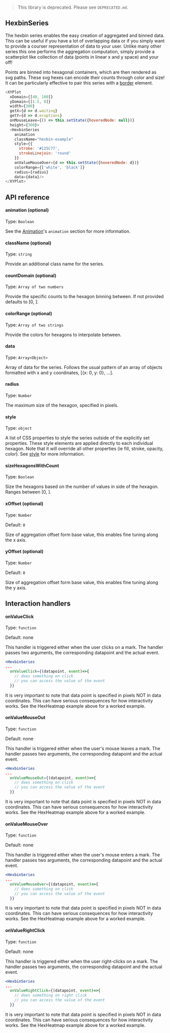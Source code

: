 > This library is deprecated. Please see `DEPRECATED.md`.

## HexbinSeries

The hexbin series enables the easy creation of aggregated and binned data. This can be useful if you have a lot of overlapping data or if you simply want to provide a courser representation of data to your user. Unlike many other series this one performs the aggregation computation, simply provide a scatterplot like collection of data (points in linear x and y space) and your off!


<!-- INJECT:"HexbinSizeExampleWithLink" -->


Points are binned into hexagonal containers, which are then rendered as svg paths. These svg hexes can encode their counts through color and size! It can be particularly effective to pair this series with a [border](borders.md) element.

```javascript
<XYPlot
  xDomain={[40, 100]}
  yDomain={[1.5, 8]}
  width={300}
  getX={d => d.waiting}
  getY={d => d.eruptions}
  onMouseLeave={() => this.setState({hoveredNode: null})}
  height={300}>
  <HexbinSeries
    animation
    className="hexbin-example"
    style={{
      stroke: '#125C77',
      strokeLinejoin: 'round'
    }}
    onValueMouseOver={d => this.setState({hoveredNode: d})}
    colorRange={['white', 'black']}
    radius={radius}
    data={data}/>
</XYPlot>
```

<!-- INJECT:"HexHeatmapWithLink" -->

## API reference

#### animation (optional)

Type: `Boolean`

See the [Animation](animation.md)'s `animation` section for more information.

#### className (optional)

Type: `string`

Provide an additional class name for the series.

#### countDomain (optional)

Type: `Array of two numbers`

Provide the specific counts to the hexagon binning between. If not provided defaults to [0, <max number of cells in a binning>].

#### colorRange (optional)

Type: `Array of two strings`

Provide the colors for hexagons to interpolate between.

#### data

Type: `Array<Object>`

Array of data for the series. Follows the usual pattern of an array of objects formatted with x and y coordinates, [{x: 0, y: 0}, ...].

#### radius

Type: `Number`

The maximum size of the hexagon, specified in pixels.

#### style

Type: `object`

A list of CSS properties to style the series outside of the explicitly set properties. These style elements are applied directly to each individual hexagon. Note that it will override all other properties (ie fill, stroke, opacity, color). See [style](style.md) for more information.

#### sizeHexagonsWithCount

Type: `Boolean`

Size the hexagons based on the number of values in side of the hexagon. Ranges between [0, <radius prop>].

#### xOffset (optional)

Type: `Number`

Default: `0`

Size of aggregation offset form base value, this enables fine tuning along the x axis.

#### yOffset (optional)

Type: `Number`

Default: `0`

Size of aggregation offset form base value, this enables fine tuning along the y axis.

## Interaction handlers
#### onValueClick

Type: `function`

Default: none

This handler is triggered either when the user clicks on a mark.
The handler passes two arguments, the corresponding datapoint and the actual event.
```jsx
<HexbinSeries
...
  onValueClick={(datapoint, event)=>{
    // does something on click
    // you can access the value of the event
  }}
```
It is very important to note that data point is specified in pixels NOT in data coordinates. This can have serious consequences for how interactivity works. See the HexHeatmap example above for a worked example.

#### onValueMouseOut

Type: `function`

Default: none

This handler is triggered either when the user's mouse leaves a mark.
The handler passes two arguments, the corresponding datapoint and the actual event.
```jsx
<HexbinSeries
...
  onValueMouseOut={(datapoint, event)=>{
    // does something on click
    // you can access the value of the event
  }}
```
It is very important to note that data point is specified in pixels NOT in data coordinates. This can have serious consequences for how interactivity works. See the HexHeatmap example above for a worked example.

#### onValueMouseOver

Type: `function`

Default: none

This handler is triggered either when the user's mouse enters a mark.
The handler passes two arguments, the corresponding datapoint and the actual event.
```jsx
<HexbinSeries
...
  onValueMouseOver={(datapoint, event)=>{
    // does something on click
    // you can access the value of the event
  }}
```
It is very important to note that data point is specified in pixels NOT in data coordinates. This can have serious consequences for how interactivity works. See the HexHeatmap example above for a worked example.

#### onValueRightClick

Type: `function`

Default: none

This handler is triggered either when the user right-clicks on a mark.
The handler passes two arguments, the corresponding datapoint and the actual event.
```jsx
<HexbinSeries
...
  onValueRightClick={(datapoint, event)=>{
    // does something on right click
    // you can access the value of the event
  }}
```
It is very important to note that data point is specified in pixels NOT in data coordinates. This can have serious consequences for how interactivity works. See the HexHeatmap example above for a worked example.
